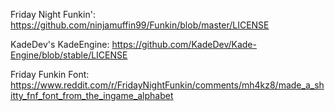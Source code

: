 Friday Night Funkin': https://github.com/ninjamuffin99/Funkin/blob/master/LICENSE

KadeDev's KadeEngine: https://github.com/KadeDev/Kade-Engine/blob/stable/LICENSE

Friday Funkin Font: https://www.reddit.com/r/FridayNightFunkin/comments/mh4kz8/made_a_shitty_fnf_font_from_the_ingame_alphabet
